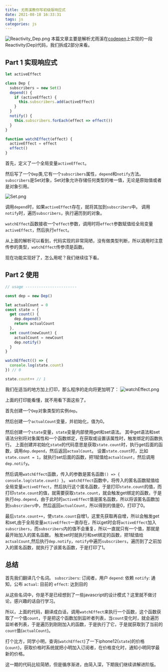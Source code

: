 ```yaml
---
title: 尤雨溪教你写初级版响应式
date: 2021-08-18 16:33:31
tags: js
categories: js
---
```


![Reactivity_Dep.png](/img/Reactivity_Dep.png)
本篇文章主要是解析尤雨溪在[codepen](https://codepen.io/yyx990803/details/eYNEOvw)上实现的一段Reactivity(Dep)代码，我们拆成2部分来看。

## Part 1 实现响应式

```javascript
let activeEffect

class Dep {
  subscribers = new Set()
  depend() {
    if (activeEffect) {
      this.subscribers.add(activeEffect)
    }
  }
  notify() {
    this.subscribers.forEach(effect => effect())
  }
}

function watchEffect(effect) {
  activeEffect = effect
  effect()
}
```

首先，定义了一个全局变量`activeEffect`。

然后写了一个`Dep`类,它有一个`subscribers`属性，`depend`和`notify`方法。
`subscribers`是Set对象，Set对象允许存储任何类型的唯一值，无论是原始值或者是对象引用。

![Set.png](/img/Set.png)

调用`depend`时，如果`activeEffect`存在，就将其加到`subscribers`中。
调用`notify`时，遍历`subscribers`，执行遍历到的对象。

`watchEffect`函数接收一个`effect`参数，调用时将`effect`参数赋值给全局变量`activeEffect`，然后执行`effect`。

从上面的解析可以看到，代码实现的非常简陋，没有做类型判断，所以调用时注意传参的类型，`watchEffect`传参须是函数。

现在功能实现好了，怎么用呢？我们继续往下看。

## Part 2 使用
```javascript
// usage -----------------------

const dep = new Dep()

let actualCount = 0
const state = {
  get count() {
    dep.depend()
    return actualCount
  },
  set count(newCount) {
    actualCount = newCount
    dep.notify()
  }
}

watchEffect(() => {
  console.log(state.count)
}) // 0

state.count++ // 1
```

我们在适当的地方加上打印，那么程序的走向将更加明了：
![watchEffect.png](/img/watchEffect.png)

上面的打印能看懂，就不用看下面这些了。

首先创建一个`Dep`对象类型的实例`dep`。

然后创建一个`actualCount`变量，并初始化，值为0。

然后创建一个`state`变量，`state`变量内部使用get和set语法。
其中get语法和set语法分别将对象属性和一个函数绑定，在获取或设置该属性时，触发绑定的函数执行。
上面创建并初始化`state`的代码意思是获取`state.count`时，执行get后面的函数，调用`dep.depend`，然后返回`actualCount`。
设置`state.count`时，比如`state.count = 1`，就执行set后面的函数，把1赋值给`actualCount`，然后调用`dep.notify`。

然后调用`watchEffect`函数，传入的参数是匿名函数`() => { console.log(state.count) }`。
`watchEffect`函数中，将传入的匿名函数赋值给全局变量`activeEffect`，然后执行这个匿名函数，于是打印`state.count`的值，而打印`state.count`的值，就需要获取`state.count`，就会触发get绑定的函数，于是执行`dep.depend`，由于此时的`activeEffect`值是匿名函数，所以将该匿名函数加到`subscribers`中，然后返回`actualCount`，所以得到的值是0，打印了0。

最后`state.count++`，使`state.count`自增1，这里先获取再自增，所以会触发get和set,由于全局变量`activeEffect`一直存在，所以get时会将`activeEffect`加入`subscribers`，而`subscribers`内的值不会重复，所以一直就只有一个值，那就是最开始加入的匿名函数。
触发set时就执行和set绑定的函数，把1赋值给`actualCount`,然后执行`dep.notify`，`notify`中遍历`subscribers`，遍历到了之前加入的匿名函数，就执行了该匿名函数，于是打印了1。

## 总结
首先我们翻译几个名词。
`subscribers`: 订阅者，用户
`depend`: 依赖
`notify`: 通知，公布
`actual`: 目前的
`effect`: 达到目的

从这些名词中，你是不是已经想到了一些javascript的设计模式？这里就不做讨论，感兴趣的话自行学习。

所以，上面的代码，翻译成白话，调用`watchEffect`来执行一个函数，这个函数获取了一个值`count`，于是把这个函数加到监听者列表，当`count`变化时，就会遍历监听者列表，于是遍历到刚刚加入的函数，于是执行了它，于是就获取到了当前的`count`值(`actualCount`)。

打个比方，同学小明，查询(`watchEffect`)了一下iphone12(`state`)的价格(`count`)，获取价格时系统就把小明加入订阅者，在价格变化时，通知小明同学最新的价格。

这一期的代码比较简陋，但是循序渐进，由简入深，下期我们继续讲解进阶版。

